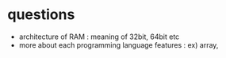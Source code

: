 # questions

- architecture of RAM : meaning of 32bit, 64bit etc
- more about each programming language features : ex) array,